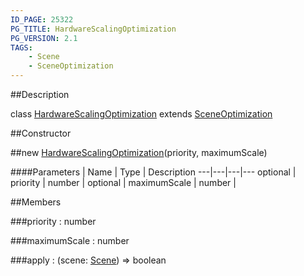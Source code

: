 ```yaml
---
ID_PAGE: 25322
PG_TITLE: HardwareScalingOptimization
PG_VERSION: 2.1
TAGS:
    - Scene
    - SceneOptimization
---
```

##Description

class [HardwareScalingOptimization](/classes/2.2/HardwareScalingOptimization) extends [SceneOptimization](/classes/2.2/SceneOptimization)



##Constructor

##new [HardwareScalingOptimization](/classes/2.2/HardwareScalingOptimization)(priority, maximumScale)



####Parameters
 | Name | Type | Description
---|---|---|---
optional | priority | number | 
optional | maximumScale | number | 

##Members

###priority : number



###maximumScale : number



###apply : (scene: [Scene](/classes/2.2/Scene)) =&gt; boolean



